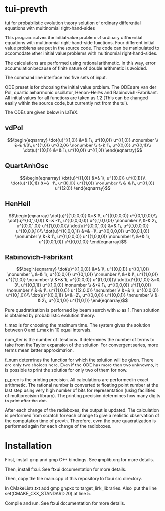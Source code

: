 # tui-prevth
tui for probabilistic evolution theory solution of ordinary differential equations with multinomial right-hand-sides


This program solves the initial value problem of ordinary differential equations with multinomial right-hand-side functions. Four different initial value problems are put in the source code. The code can be manipulated to accomodate other initial value problems with multinomial right-hand-sides. 

The calculations are performed using rational arithmetic. In this way, error accumulation because of finite nature of double arithmetic is avoided. 

The command line interface has five sets of input. 

ODE preset is for choosing the initial value problem. The ODEs are van der Pol, quartic anharmonic oscillator, Henon-Heiles and Rabinovich-Fabrikant. All initial values for all functions are taken as 1/2 (This can be changed easily within the source code, but currently not from the tui).

The ODEs are given below in LaTeX.

vdPol
-----
```math
\begin{eqnarray}
  \dot{u}^{(1,0)} &=& 1\, u^{(0,0)} u^{(1,0)} \nonumber \\
 &-& 1/3\, u^{(1,0)} u^{(2,0)} \nonumber \\
 &-& 1\, u^{(0,0)} u^{(0,1)}\\
  \dot{u}^{(0,1)} &=& 1\, u^{(0,0)} u^{(1,0)}
\end{eqnarray}
```
QuartAnhOsc
-----------
```math
\begin{eqnarray}
  \dot{u}^{(1,0)} &=& 1\, u^{(0,0)} u^{(0,1)}\\
  \dot{u}^{(0,1)} &=& -1\, u^{(0,0)} u^{(1,0)} \nonumber \\
 &-& 1\, u^{(1,0)} u^{(2,0)}
\end{eqnarray}
```
HenHeil
-------
```math
\begin{eqnarray}
  \dot{u}^{(1,0,0,0)} &=& 1\, u^{(0,0,0,0)} u^{(0,1,0,0)}\\
  \dot{u}^{(0,1,0,0)} &=& -1\, u^{(0,0,0,0)} u^{(1,0,0,0)} \nonumber \\
 &-& 2\, u^{(0,0,1,0)} u^{(1,0,0,0)}\\
  \dot{u}^{(0,0,1,0)} &=& 1\, u^{(0,0,0,0)} u^{(0,0,0,1)}\\
  \dot{u}^{(0,0,0,1)} &=& -1\, u^{(0,0,0,0)} u^{(0,0,1,0)} \nonumber \\
 &-& 1\, u^{(1,0,0,0)} u^{(1,0,0,0)} \nonumber \\
 &+& 1\, u^{(0,0,1,0)} u^{(0,0,1,0)}
\end{eqnarray}
```
Rabinovich-Fabrikant
--------------------
```math
\begin{eqnarray}
  \dot{u}^{(1,0,0)} &=& 1\, u^{(0,0,1)} u^{(0,1,0)} \nonumber \\
 &-& 1\, u^{(0,0,0)} u^{(0,1,0)} \nonumber \\
 &+& 1\, u^{(1,0,0)} u^{(1,1,0)} \nonumber \\
 &+& 1\, u^{(0,0,0)} u^{(1,0,0)}\\
  \dot{u}^{(0,1,0)} &=& 3\, u^{(0,0,1)} u^{(1,0,0)} \nonumber \\
 &+& 1\, u^{(0,0,0)} u^{(1,0,0)} \nonumber \\
 &-& 1\, u^{(1,0,0)} u^{(2,0,0)} \nonumber \\
 &+& 1\, u^{(0,0,0)} u^{(0,1,0)}\\
  \dot{u}^{(0,0,1)} &=& -2\, u^{(0,0,0)} u^{(0,0,1)} \nonumber \\
 &-& 2\, u^{(0,1,0)} u^{(1,0,1)}
\end{eqnarray}
```

Pure quadratization is performed by beam search with $\omega$ as 1. Then solution is obtained by probabilistic evolution theory.

t_max is for choosing the maximum time. The system gives the solution between 0 and t_max in 10 equal intervals.

num_iter is the number of iterations. It determines the number of terms to take from the Taylor expansion of the solution. For convergent series, more terms mean better approximation.

f_num determines the function for which the solution will be given. There are only two choices here. Even if the ODE has more than two unknowns, it is possible to print the solution for only two of them for now.

p_prec is the printing precision. All calculations are performed in exact arithmetic. The rational number is converted to floating point number at the last step using very high number of bits for representation (using facilities of multiprecision library). The printing precision determines how many digits to print after the dot.

After each change of the radioboxes, the output is updated. The calculation is performed from scratch for each change to give a realistic observation of the computation time of prevth. Therefore, even the pure quadratization is performed again for each change of the radioboxes. 

# Installation
First, install gmp and gmp C++ bindings. See gmplib.org for more details.

Then, install ftxui. See ftxui documentation for more details.

Then, copy the file main.cpp of this repository to ftxui src directory.

In CMakeLists.txt
add
  gmp
  gmpxx
to target_link_libraries.
Also, put the line
  set(CMAKE_CXX_STANDARD 20) 
at line 5.

Compile and run. See ftxui documentation for more details.
